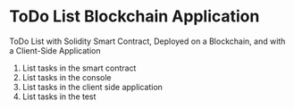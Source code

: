 # ToDo List Blockchain Application

ToDo List with Solidity Smart Contract, Deployed on a Blockchain, and with a Client-Side Application

1. List tasks in the smart contract
2. List tasks in the console
3. List tasks in the client side application
4. List tasks in the test
